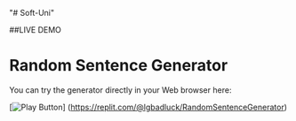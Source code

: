 "# Soft-Uni" 


##LIVE DEMO
# Random Sentence Generator

You can try the generator directly in your Web browser here:

[<img alt="Play Button" src="https://github.com/lgbadluck/SoftUni-Java/assets/4021443/2a89cc05-c584-4bd4-9dce-ceb82e5c4833" />]
(https://replit.com/@lgbadluck/RandomSentenceGenerator)
